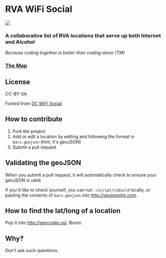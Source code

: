 # RVA WiFi Social

<img src="https://travis-ci.org/bennylope/rva-wifi-social.png">


### A collaborative list of RVA locations that serve up both Internet and Alcohol

*Because coding together is better than coding alone (TM)*

### [The Map](bars.geojson)

## License

CC-BY-SA

Forked from [DC WiFi Social](https://github.com/benbalter/dc-wifi-social)

## How to contribute

1. Fork the project
2. Add or edit a location by editing and following the format in `bars.geojson` (hint, it's geoJSON)
3. Submit a pull request

## Validating the geoJSON

When you submit a pull request, it will automatically check to ensure your geoJSON is valid.

If you'd like to check yourself, you can run `./script/cibuild` locally, or pasting the contents of `bars.geojson` into http://geojsonlint.com.

## How to find the lat/long of a location

Pop it into http://geocoder.us/. Boom.

## Why?

Don't ask such questions.
